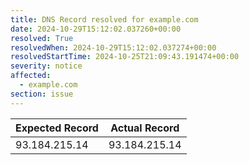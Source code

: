 ```yaml
---
title: DNS Record resolved for example.com
date: 2024-10-29T15:12:02.037260+00:00
resolved: True
resolvedWhen: 2024-10-29T15:12:02.037274+00:00
resolvedStartTime: 2024-10-25T21:09:43.191474+00:00
severity: notice
affected:
  - example.com
section: issue
---
```


| Expected Record  | Actual Record  |
|------------------|----------------|
| 93.184.215.14 | 93.184.215.14 |
